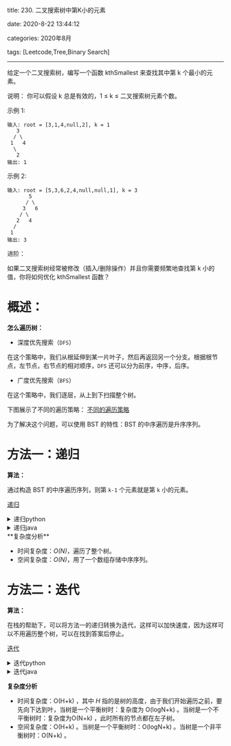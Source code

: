 title: 230. 二叉搜索树中第K小的元素

date: 2020-8-22 13:44:12

categories: 2020年8月

tags: [Leetcode,Tree,Binary Search]

---

给定一个二叉搜索树，编写一个函数 kthSmallest 来查找其中第 k 个最小的元素。

<!-- more -->


说明：
你可以假设 k 总是有效的，1 ≤ k ≤ 二叉搜索树元素个数。

示例 1:
    
    输入: root = [3,1,4,null,2], k = 1
       3
      / \
     1   4
      \
       2
    输出: 1
示例 2:
    
    输入: root = [5,3,6,2,4,null,null,1], k = 3
           5
          / \
         3   6
        / \
       2   4
      /
     1
    输出: 3
进阶：

如果二叉搜索树经常被修改（插入/删除操作）并且你需要频繁地查找第 k 小的值，你将如何优化 kthSmallest 函数？

#  概述：
**怎么遍历树：**

- 深度优先搜索（`DFS`）

在这个策略中，我们从根延伸到某一片叶子，然后再返回另一个分支。根据根节点，左节点，右节点的相对顺序，`DFS` 还可以分为前序，中序，后序。 

- 广度优先搜索（`BFS`）

在这个策略中，我们逐层，从上到下扫描整个树。

下图展示了不同的遍历策略：
[不同的遍历策略](https://pic.leetcode-cn.com/40cb9af2a0c21fdc1ce72e6e24b48bd73d5f280c0f4b207ce3d7cf0c19fbdf21-file_1579413216186)


为了解决这个问题，可以使用 BST 的特性：BST 的中序遍历是升序序列。

#  方法一：递归
**算法：**

通过构造 BST 的中序遍历序列，则第 `k-1` 个元素就是第 `k` 小的元素。

[递归](https://pic.leetcode-cn.com/7dc3fe454519e27105c5aaf57d20b26137bd77c56bb0289830bf18116627de12-file_1579413216156)

<details>
    <summary>递归python</summary>

```python [solution1-Python]
class Solution:
    def kthSmallest(self, root, k):
        """
        :type root: TreeNode
        :type k: int
        :rtype: int
        """
        def inorder(r):
            return inorder(r.left) + [r.val] + inorder(r.right) if r else []
    
        return inorder(root)[k - 1]
```
</details>
<details>
    <summary>递归java</summary>

```java [solution1-Java]
class Solution {
  public ArrayList<Integer> inorder(TreeNode root, ArrayList<Integer> arr) {
    if (root == null) return arr;
    inorder(root.left, arr);
    arr.add(root.val);
    inorder(root.right, arr);
    return arr;
  }

  public int kthSmallest(TreeNode root, int k) {
    ArrayList<Integer> nums = inorder(root, new ArrayList<Integer>());
    return nums.get(k - 1);
  }
}
```

</details>
**复杂度分析**

* 时间复杂度：*O(N)*，遍历了整个树。
* 空间复杂度：*O(N)*，用了一个数组存储中序序列。


#  方法二：迭代
**算法：**

在栈的帮助下，可以将方法一的递归转换为迭代，这样可以加快速度，因为这样可以不用遍历整个树，可以在找到答案后停止。

[迭代](https://pic.leetcode-cn.com/25159a5137867644b75f203ee1917645d2cd454d8f4871e371d7edfa67bef083-file_1579413216176)


<details>
    <summary>迭代python</summary>


```python [solution2-Python]
class Solution:
    def kthSmallest(self, root, k):
        """
        :type root: TreeNode
        :type k: int
        :rtype: int
        """
        stack = []
        
        while True:
            while root:
                stack.append(root)
                root = root.left
            root = stack.pop()
            k -= 1
            if not k:
                return root.val
            root = root.right
```

</details>
<details>
    <summary>迭代java</summary>

```java [solution2-Java]
class Solution {
  public int kthSmallest(TreeNode root, int k) {
    LinkedList<TreeNode> stack = new LinkedList<TreeNode>();

    while (true) {
      while (root != null) {
        stack.add(root);
        root = root.left;
      }
      root = stack.removeLast();
      if (--k == 0) return root.val;
      root = root.right;
    }
  }
}
```

</details>


**复杂度分析**

* 时间复杂度：O(H+k) ，其中 *H* 指的是树的高度，由于我们开始遍历之前，要先向下达到叶，当树是一个平衡树时：复杂度为 O(logN+k) 。当树是一个不平衡树时：复杂度为O(N+k) ，此时所有的节点都在左子树。
* 空间复杂度：O(H+k)  。当树是一个平衡树时：O(logN+k) 。当树是一个非平衡树时：O(N+k) 。